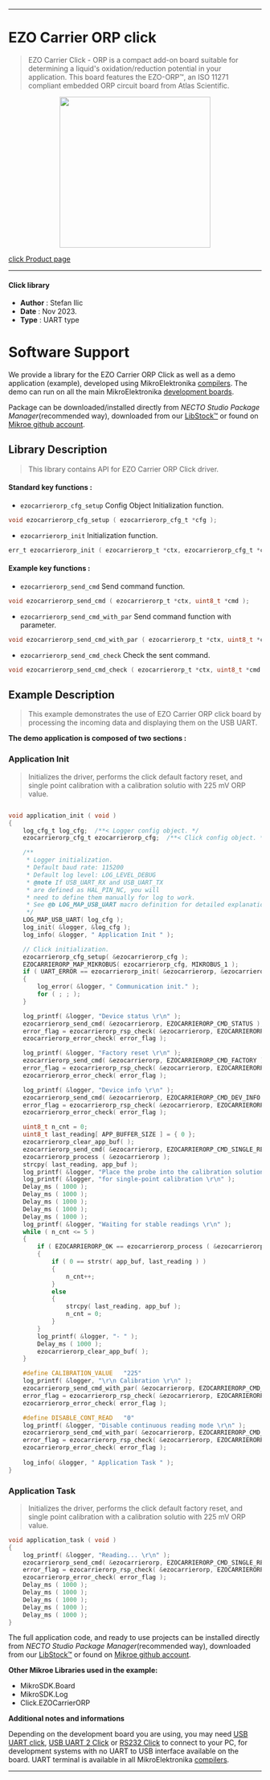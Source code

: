 
---
# EZO Carrier ORP click

> EZO Carrier Click - ORP is a compact add-on board suitable for determining a liquid's oxidation/reduction potential in your application. This board features the EZO-ORP™, an ISO 11271 compliant embedded ORP circuit board from Atlas Scientific. 

<p align="center">
  <img src="https://download.mikroe.com/images/click_for_ide/ezocarrierorp_click.png" height=300px>
</p>

[click Product page](https://www.mikroe.com/ezo-carrier-click-orp)

---


#### Click library

- **Author**        : Stefan Ilic
- **Date**          : Nov 2023.
- **Type**          : UART type


# Software Support

We provide a library for the EZO Carrier ORP Click
as well as a demo application (example), developed using MikroElektronika
[compilers](https://www.mikroe.com/necto-studio).
The demo can run on all the main MikroElektronika [development boards](https://www.mikroe.com/development-boards).

Package can be downloaded/installed directly from *NECTO Studio Package Manager*(recommended way), downloaded from our [LibStock&trade;](https://libstock.mikroe.com) or found on [Mikroe github account](https://github.com/MikroElektronika/mikrosdk_click_v2/tree/master/clicks).

## Library Description

> This library contains API for EZO Carrier ORP Click driver.

#### Standard key functions :

- `ezocarrierorp_cfg_setup` Config Object Initialization function.
```c
void ezocarrierorp_cfg_setup ( ezocarrierorp_cfg_t *cfg );
```

- `ezocarrierorp_init` Initialization function.
```c
err_t ezocarrierorp_init ( ezocarrierorp_t *ctx, ezocarrierorp_cfg_t *cfg );
```

#### Example key functions :

- `ezocarrierorp_send_cmd` Send command function.
```c
void ezocarrierorp_send_cmd ( ezocarrierorp_t *ctx, uint8_t *cmd );
```

- `ezocarrierorp_send_cmd_with_par` Send command function with parameter.
```c
void ezocarrierorp_send_cmd_with_par ( ezocarrierorp_t *ctx, uint8_t *cmd, uint8_t *param_buf );
```

- `ezocarrierorp_send_cmd_check` Check the sent command.
```c
void ezocarrierorp_send_cmd_check ( ezocarrierorp_t *ctx, uint8_t *cmd );
```

## Example Description

> This example demonstrates the use of EZO Carrier ORP click board by processing
 the incoming data and displaying them on the USB UART.

**The demo application is composed of two sections :**

### Application Init

> Initializes the driver, performs the click default factory reset, and single point calibration 
  with a calibration solutio with 225 mV ORP value.

```c

void application_init ( void ) 
{
    log_cfg_t log_cfg;  /**< Logger config object. */
    ezocarrierorp_cfg_t ezocarrierorp_cfg;  /**< Click config object. */

    /** 
     * Logger initialization.
     * Default baud rate: 115200
     * Default log level: LOG_LEVEL_DEBUG
     * @note If USB_UART_RX and USB_UART_TX 
     * are defined as HAL_PIN_NC, you will 
     * need to define them manually for log to work. 
     * See @b LOG_MAP_USB_UART macro definition for detailed explanation.
     */
    LOG_MAP_USB_UART( log_cfg );
    log_init( &logger, &log_cfg );
    log_info( &logger, " Application Init " );

    // Click initialization.
    ezocarrierorp_cfg_setup( &ezocarrierorp_cfg );
    EZOCARRIERORP_MAP_MIKROBUS( ezocarrierorp_cfg, MIKROBUS_1 );
    if ( UART_ERROR == ezocarrierorp_init( &ezocarrierorp, &ezocarrierorp_cfg ) ) 
    {
        log_error( &logger, " Communication init." );
        for ( ; ; );
    }

    log_printf( &logger, "Device status \r\n" );
    ezocarrierorp_send_cmd( &ezocarrierorp, EZOCARRIERORP_CMD_STATUS );
    error_flag = ezocarrierorp_rsp_check( &ezocarrierorp, EZOCARRIERORP_RSP_OK );
    ezocarrierorp_error_check( error_flag );

    log_printf( &logger, "Factory reset \r\n" );
    ezocarrierorp_send_cmd( &ezocarrierorp, EZOCARRIERORP_CMD_FACTORY );
    error_flag = ezocarrierorp_rsp_check( &ezocarrierorp, EZOCARRIERORP_RSP_READY );
    ezocarrierorp_error_check( error_flag );

    log_printf( &logger, "Device info \r\n" );
    ezocarrierorp_send_cmd( &ezocarrierorp, EZOCARRIERORP_CMD_DEV_INFO );
    error_flag = ezocarrierorp_rsp_check( &ezocarrierorp, EZOCARRIERORP_RSP_OK );
    ezocarrierorp_error_check( error_flag );

    uint8_t n_cnt = 0;
    uint8_t last_reading[ APP_BUFFER_SIZE ] = { 0 };
    ezocarrierorp_clear_app_buf( );
    ezocarrierorp_send_cmd( &ezocarrierorp, EZOCARRIERORP_CMD_SINGLE_READ );
    ezocarrierorp_process ( &ezocarrierorp );
    strcpy( last_reading, app_buf );
    log_printf( &logger, "Place the probe into the calibration solution,\r\n" );
    log_printf( &logger, "for single-point calibration \r\n" );
    Delay_ms ( 1000 );
    Delay_ms ( 1000 );
    Delay_ms ( 1000 );
    Delay_ms ( 1000 );
    Delay_ms ( 1000 );
    log_printf( &logger, "Waiting for stable readings \r\n" );
    while ( n_cnt <= 5 )
    {
        if ( EZOCARRIERORP_OK == ezocarrierorp_process ( &ezocarrierorp ) )
        {  
            if ( 0 == strstr( app_buf, last_reading ) )
            {
                n_cnt++;
            }
            else
            {
                strcpy( last_reading, app_buf );
                n_cnt = 0;
            }
        }
        log_printf( &logger, "- " );
        Delay_ms ( 1000 );
        ezocarrierorp_clear_app_buf( );
    }

    #define CALIBRATION_VALUE   "225"
    log_printf( &logger, "\r\n Calibration \r\n" );
    ezocarrierorp_send_cmd_with_par( &ezocarrierorp, EZOCARRIERORP_CMD_CAL, CALIBRATION_VALUE );
    error_flag = ezocarrierorp_rsp_check( &ezocarrierorp, EZOCARRIERORP_RSP_OK );
    ezocarrierorp_error_check( error_flag );

    #define DISABLE_CONT_READ   "0"
    log_printf( &logger, "Disable continuous reading mode \r\n" );
    ezocarrierorp_send_cmd_with_par( &ezocarrierorp, EZOCARRIERORP_CMD_CONT_READ, DISABLE_CONT_READ );
    error_flag = ezocarrierorp_rsp_check( &ezocarrierorp, EZOCARRIERORP_RSP_OK );
    ezocarrierorp_error_check( error_flag );
    
    log_info( &logger, " Application Task " );
}

```

### Application Task

> Initializes the driver, performs the click default factory reset, and single point calibration 
  with a calibration solutio with 225 mV ORP value.

```c
void application_task ( void ) 
{
    log_printf( &logger, "Reading... \r\n" );
    ezocarrierorp_send_cmd( &ezocarrierorp, EZOCARRIERORP_CMD_SINGLE_READ );
    error_flag = ezocarrierorp_rsp_check( &ezocarrierorp, EZOCARRIERORP_RSP_OK );
    ezocarrierorp_error_check( error_flag );
    Delay_ms ( 1000 );
    Delay_ms ( 1000 );
    Delay_ms ( 1000 );
    Delay_ms ( 1000 );
    Delay_ms ( 1000 );
}
```


The full application code, and ready to use projects can be installed directly from *NECTO Studio Package Manager*(recommended way), downloaded from our [LibStock&trade;](https://libstock.mikroe.com) or found on [Mikroe github account](https://github.com/MikroElektronika/mikrosdk_click_v2/tree/master/clicks).

**Other Mikroe Libraries used in the example:**

- MikroSDK.Board
- MikroSDK.Log
- Click.EZOCarrierORP

**Additional notes and informations**

Depending on the development board you are using, you may need
[USB UART click](https://www.mikroe.com/usb-uart-click),
[USB UART 2 Click](https://www.mikroe.com/usb-uart-2-click) or
[RS232 Click](https://www.mikroe.com/rs232-click) to connect to your PC, for
development systems with no UART to USB interface available on the board. UART
terminal is available in all MikroElektronika
[compilers](https://shop.mikroe.com/compilers).

---
